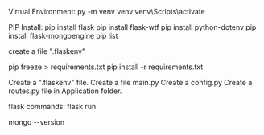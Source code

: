 
Virtual Environment:
py -m venv venv
venv\Scripts\activate

PIP Install:
pip install flask
pip install flask-wtf
pip install python-dotenv
pip install flask-mongoengine
pip list

create a file ".flaskenv"

pip freeze > requirements.txt
pip install -r requirements.txt

Create a ".flaskenv" file.
Create a file main.py
Create a config.py
Create a routes.py file in Application folder.


flask commands:
flask run

mongo --version